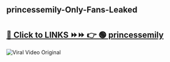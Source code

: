 
 ## princessemily-Only-Fans-Leaked

# <h2><a href="https://clipsfans.com/princessemily&ref=git">🔗 Click to LINKS ⏩⏩ 👉 🟢 princessemily </a></h2>

<a href="https://clipsfans.com/princessemily&ref=git" rel="nofollow" data-target="animated-image.originalLink"><img src="https://i.ibb.co.com/xMMVF88/686577567.gif" alt="Viral Video Original" style="max-width: 100%; display: inline-block;" data-target="animated-image.originalImage"></a>
